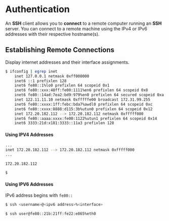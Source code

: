 # Authentication

An **SSH** client allows you to **connect** to a remote computer running an **SSH** server. You can connect to a remote machine using the IPv4 or IPv6 addresses with their respective hostname\(s\). 

## Establishing Remote Connections

Display internet addresses and their interface assignments.  

```bash
$ ifconfig | egrep inet
	inet 127.0.0.1 netmask 0xff000000
	inet6 ::1 prefixlen 128
	inet6 fe80::1%lo0 prefixlen 64 scopeid 0x1
	inet6 fe80::xxx:48ff:fe00:1111%en6 prefixlen 64 scopeid 0x8
	inet6 fe80::14ad:7ea2:bd9:979%en0 prefixlen 64 secured scopeid 0xa
	inet 122.11.11.10 netmask 0xfffffe00 broadcast 172.31.99.255
	inet6 fe80::xxxx:1ff:febc:bda7%awdl0 prefixlen 64 scopeid 0xc
	inet6 fe80::xxxx:8888:d115:3b%utun0 prefixlen 64 scopeid 0x12
	inet 172.20.182.112 --> 172.20.182.112 netmask 0xfffff000
	inet6 fe80::aaaa:xxxx:fe00:1122%utun1 prefixlen 64 scopeid 0x14
	inet6 3333:21d:x181:3333::11a3 prefixlen 128
```



#### Using IPV4 Addresses

```bash
...
inet 172.20.182.112 --> 172.20.182.112 netmask 0xfffff000
...
```

```text
172.20.182.112
```

```bash
$ 

```

#### Using IPV6 Addresses

IPv6 address begins with `fe80::`

```bash
$ ssh <username>@<ipv6 address>%<interface>
```

```bash
$ ssh user@fe80::21b:21ff:fe22:e865%eth0
```



